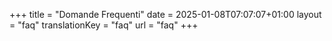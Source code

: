 +++
title = "Domande Frequenti"
date = 2025-01-08T07:07:07+01:00
layout = "faq"
translationKey = "faq"
url = "faq"
+++

